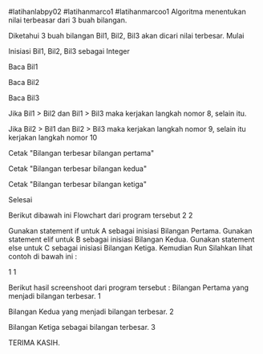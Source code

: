 #latihanlabpy02
#latihanmarco1
#latihanmarcoo1
Algoritma menentukan nilai terbeasar dari 3 buah bilangan.

Diketahui 3 buah bilangan Bil1, Bil2, Bil3 akan dicari nilai terbesar.
Mulai

Inisiasi Bil1, Bil2, Bil3 sebagai Integer

Baca Bil1

Baca Bil2

Baca Bil3

Jika Bil1 > Bil2 dan Bil1 > Bil3 maka kerjakan langkah nomor 8, selain itu.

Jika Bil2 > Bil1 dan Bil2 > Bil3 maka kerjakan langkah nomor 9, selain itu kerjakan langkah nomor 10

Cetak "Bilangan terbesar bilangan pertama"

Cetak "Bilangan terbesar bilangan kedua"

Cetak "Bilangan terbesar bilangan ketiga"

Selesai

Berikut dibawah ini Flowchart dari program tersebut
2 2

Gunakan statement if untuk A sebagai inisiasi Bilangan Pertama.
Gunakan statement elif untuk B sebagai inisiasi Bilangan Kedua.
Gunakan statement else untuk C sebagai inisiasi Bilangan Ketiga.
Kemudian Run
Silahkan lihat contoh di bawah ini :

1 1

Berikut hasil screenshoot dari program tersebut :
Bilangan Pertama yang menjadi bilangan terbesar. 1

Bilangan Kedua yang menjadi bilangan terbesar. 2

Bilangan Ketiga sebagai bilangan terbesar. 3

TERIMA KASIH.

